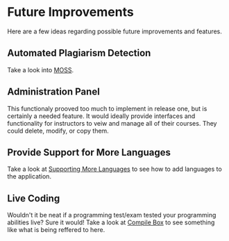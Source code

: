 # Future Improvements

Here are a few ideas regarding possible future improvements and features.

## Automated Plagiarism Detection

Take a look into [MOSS](https://theory.stanford.edu/~aiken/moss/).

## Administration Panel

This functionaly prooved too much to implement in release one, but is certainly a needed feature. It would ideally provide interfaces and functionality for instructors to veiw and manage all of their courses. They could delete, modify, or copy them.

## Provide Support for More Languages

Take a look at [Supporting More Languages](supporting-more-languages.md) to see how to add languages to the application.

## Live Coding

Wouldn't it be neat if a programming test/exam tested your programming abilities live? Sure it would! Take a look at [Compile Box](https://github.com/remoteinterview/compilebox) to see something like what is being reffered to here.
